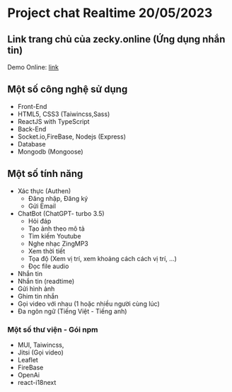 # Project chat Realtime 20/05/2023
## Link trang chủ của zecky.online (Ứng dụng nhắn tin)
Demo Online: [link](https://zecky.online)
## Một số công nghệ sử dụng
* Front-End
 * HTML5, CSS3 (Taiwincss,Sass) 
 * ReactJS with TypeScript
* Back-End
 * Socket.io,FireBase, Nodejs (Express)
* Database
 * Mongodb (Mongoose)
## Một số tính năng
 * Xác thực (Authen)
   * Đăng nhập, Đăng ký
   *  Gửi Email
 * ChatBot (ChatGPT- turbo 3.5)
   * Hỏi đáp 
   * Tạo ảnh theo mô tả
   * Tìm kiếm Youtube
   * Nghe nhạc ZingMP3
   * Xem thời tiết
   * Tọa độ (Xem vị trí, xem khoảng cách cách vị trí, ...)
   * Đọc file audio
 * Nhắn tin
  * Nhắn tin (readtime)
  * Gửi hình ảnh
  * Ghim tin nhắn
  * Gọi video với nhau (1 hoặc nhiều người cùng lúc)
  * Đa ngôn ngữ (Tiếng Việt - Tiếng anh)
 
### Một số thư viện - Gói npm

 * MUI, Taiwincss,
 * Jitsi (Gọi video)
 * Leaflet 
 * FireBase
 * OpenAi
 * react-i18next




